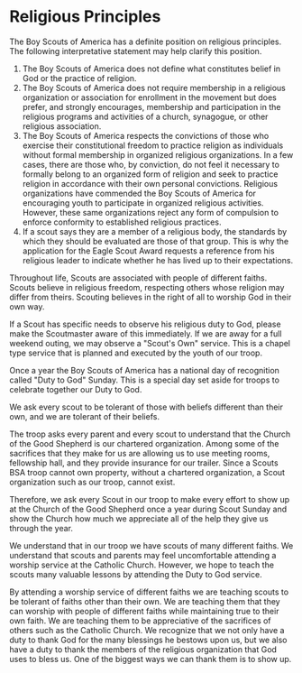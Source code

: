 # Religious Principles

The Boy Scouts of America has a definite position on religious principles. The following interpretative  statement may help clarify this position.

1. The Boy Scouts of America does not define what constitutes belief in God or the practice of religion.
2. The Boy Scouts of America does not require membership in a religious organization or  association for enrollment in the movement but does prefer, and strongly encourages, membership and participation in the religious programs and activities of a church, synagogue, or other religious association.
3. The Boy Scouts of America respects the convictions of those who exercise their constitutional freedom to practice religion as individuals without formal membership in organized religious  organizations. In a few cases, there are those who, by conviction, do not feel it necessary to formally belong to an organized form of religion and seek to practice religion in accordance with their own personal convictions. Religious organizations have commended the Boy Scouts of America for encouraging youth to participate in organized religious activities. However, these  same organizations reject any form of compulsion to enforce conformity to established religious practices.
4. If a scout says they are a member of a religious body, the standards by which they should be evaluated are those of that group. This is why the application for the Eagle Scout Award requests a reference from his religious leader to indicate whether he has lived up to their expectations.

Throughout life, Scouts are associated with people of different faiths. Scouts believe in religious freedom, respecting others whose religion may differ from theirs. Scouting believes in the right of all to worship God in their own way.

If a Scout has specific needs to observe his religious duty to God, please make the Scoutmaster aware of this immediately. If we are away for a full weekend outing, we may observe a "Scout's Own" service. This is a chapel type service that is planned and executed by the youth of our troop.

Once a year the Boy Scouts of America has a national day of recognition called "Duty to God" Sunday. This is a special day set aside for troops to celebrate together our Duty to God.

We ask every scout to be tolerant of those with beliefs different than their own, and we are tolerant of their beliefs.

The troop asks every parent and every scout to understand that the Church of the Good Shepherd is our  chartered organization. Among some of the sacrifices that they make for us are allowing us to use  meeting rooms, fellowship hall, and they provide insurance for our trailer. Since a Scouts BSA troop cannot own property, without a chartered organization, a Scout organization such as our troop, cannot exist.

Therefore, we ask every Scout in our troop to make every effort to show up at the Church of the Good  Shepherd once a year during Scout Sunday and show the Church how much we appreciate all of the help  they give us through the year.

We understand that in our troop we have scouts of many different faiths. We understand that scouts and parents may feel uncomfortable attending a worship service at the Catholic Church. However, we hope to teach the scouts many valuable lessons by attending the Duty to God service.

By attending a worship service of different faiths we are teaching scouts to be tolerant of faiths other than  their own. We are teaching them that they can worship with people of different faiths while maintaining true to their own faith. We are teaching them to be appreciative of the sacrifices of others such as the Catholic Church. We recognize that we not only have a duty to thank God for the many blessings he bestows upon us, but we also have a duty to thank the members of the religious organization that God uses to bless us. One of the biggest ways we can thank them is to show up.

